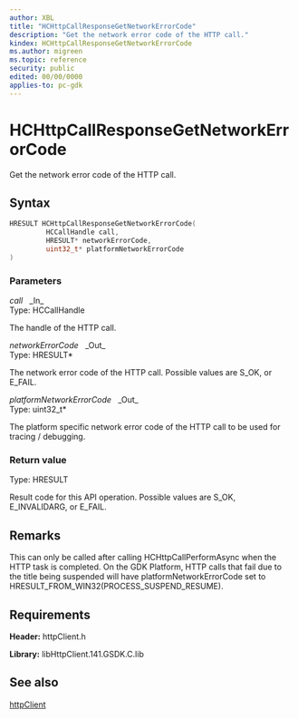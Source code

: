```yaml
---
author: XBL
title: "HCHttpCallResponseGetNetworkErrorCode"
description: "Get the network error code of the HTTP call."
kindex: HCHttpCallResponseGetNetworkErrorCode
ms.author: migreen
ms.topic: reference
security: public
edited: 00/00/0000
applies-to: pc-gdk
---
```


# HCHttpCallResponseGetNetworkErrorCode  

Get the network error code of the HTTP call.  

## Syntax  
  
```cpp
HRESULT HCHttpCallResponseGetNetworkErrorCode(  
         HCCallHandle call,  
         HRESULT* networkErrorCode,  
         uint32_t* platformNetworkErrorCode  
)  
```  
  
### Parameters  
  
*call* &nbsp;&nbsp;\_In\_  
Type: HCCallHandle  
  
The handle of the HTTP call.  
  
*networkErrorCode* &nbsp;&nbsp;\_Out\_  
Type: HRESULT*  
  
The network error code of the HTTP call. Possible values are S_OK, or E_FAIL.  
  
*platformNetworkErrorCode* &nbsp;&nbsp;\_Out\_  
Type: uint32_t*  
  
The platform specific network error code of the HTTP call to be used for tracing / debugging.  
  
  
### Return value  
Type: HRESULT
  
Result code for this API operation. Possible values are S_OK, E_INVALIDARG, or E_FAIL.
  
## Remarks  
  
This can only be called after calling HCHttpCallPerformAsync when the HTTP task is completed. On the GDK Platform, HTTP calls that fail due to the title being suspended will have platformNetworkErrorCode set to HRESULT_FROM_WIN32(PROCESS_SUSPEND_RESUME).
  
## Requirements  
  
**Header:** httpClient.h
  
**Library:** libHttpClient.141.GSDK.C.lib
  
## See also  
[httpClient](../httpclient_members.md)  
  
  
